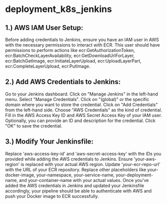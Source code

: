 # deployment_k8s_jenkins


## 1.) AWS IAM User Setup:

Before adding credentials to Jenkins, ensure you have an IAM user in AWS with the necessary permissions to interact with ECR. 
This user should have permissions to perform actions like
ecr:GetAuthorizationToken,
ecr:BatchCheckLayerAvailability, 
ecr:GetDownloadUrlForLayer, 
ecr:BatchGetImage, 
ecr:InitiateLayerUpload,
ecr:UploadLayerPart,
ecr:CompleteLayerUpload,
ecr:PutImage.


## 2.) Add AWS Credentials to Jenkins:

Go to your Jenkins dashboard.
Click on "Manage Jenkins" in the left-hand menu.
Select "Manage Credentials".
Click on "(global)" or the specific domain where you want to store the credential.
Click on "Add Credentials" from the left-hand side.
Choose "AWS Credentials" as the kind of credential.
Fill in the AWS Access Key ID and AWS Secret Access Key of your IAM user.
Optionally, you can provide an ID and description for the credential.
Click "OK" to save the credential.

## 3.) Modify Your Jenkinsfile:

Replace 'aws-access-key-id' and 'aws-secret-access-key' with the IDs you provided while adding the AWS credentials to Jenkins.
Ensure 'your-aws-region' is replaced with your actual AWS region.
Update 'your-ecr-repo-url' with the URL of your ECR repository.
Replace other placeholders like your-docker-image, your-namespace, your-service-name, your-deployment-name, and your-container-name with your actual values.
Once you've added the AWS credentials in Jenkins and updated your Jenkinsfile accordingly, your pipeline should be able to authenticate with AWS and push your Docker image to ECR successfully.






